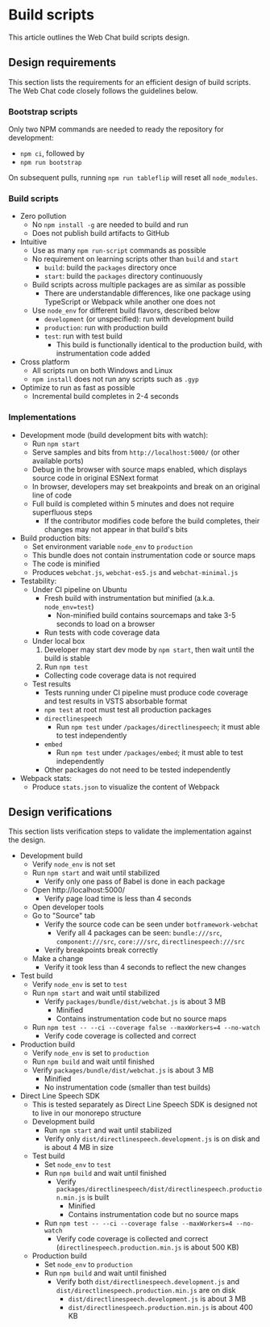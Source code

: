 # Build scripts

This article outlines the Web Chat build scripts design.

## Design requirements

This section lists the requirements for an efficient design of build scripts. The Web Chat code closely follows the guidelines below.

### Bootstrap scripts

Only two NPM commands are needed to ready the repository for development:

-  `npm ci`, followed by
-  `npm run bootstrap`

On subsequent pulls, running `npm run tableflip` will reset all `node_modules`.

### Build scripts

-  Zero pollution
   -  No `npm install -g` are needed to build and run
   -  Does not publish build artifacts to GitHub
-  Intuitive
   -  Use as many `npm run-script` commands as possible
   -  No requirement on learning scripts other than `build` and `start`
      -  `build`: build the `packages` directory once
      -  `start`: build the `packages` directory continuously
   -  Build scripts across multiple packages are as similar as possible
      -  There are understandable differences, like one package using TypeScript or Webpack while another one does not
   -  Use `node_env` for different build flavors, described below
      -  `development` (or unspecified): run with development build
      -  `production`: run with production build
      -  `test`: run with test build
         -  This build is functionally identical to the production build, with instrumentation code added
-  Cross platform
   -  All scripts run on both Windows and Linux
   -  `npm install` does not run any scripts such as `.gyp`
-  Optimize to run as fast as possible
   -  Incremental build completes in 2-4 seconds

### Implementations

-  Development mode (build development bits with watch):
   -  Run `npm start`
   -  Serve samples and bits from `http://localhost:5000/` (or other available ports)
   -  Debug in the browser with source maps enabled, which displays source code in original ESNext format
   -  In browser, developers may set breakpoints and break on an original line of code
   -  Full build is completed within 5 minutes and does not require superfluous steps
      -  If the contributor modifies code before the build completes, their changes may not appear in that build's bits
-  Build production bits:
   -  Set environment variable `node_env` to `production`
   -  This bundle does not contain instrumentation code or source maps
   -  The code is minified
   -  Produces `webchat.js`, `webchat-es5.js` and `webchat-minimal.js`
-  Testability:
   -  Under CI pipeline on Ubuntu
      -  Fresh build with instrumentation but minified (a.k.a. `node_env=test`)
         -  Non-minified build contains sourcemaps and take 3-5 seconds to load on a browser
      -  Run tests with code coverage data
   -  Under local box
      1. Developer may start dev mode by `npm start`, then wait until the build is stable
      1. Run `npm test`
      -  Collecting code coverage data is not required
   -  Test results
      -  Tests running under CI pipeline must produce code coverage and test results in VSTS absorbable format
      -  `npm test` at root must test all production packages
      -  `directlinespeech`
         -  Run `npm test` under `/packages/directlinespeech`; it must able to test independently
      -  `embed`
         -  Run `npm test` under `/packages/embed`; it must able to test independently
      -  Other packages do not need to be tested independently
-  Webpack stats:
   -  Produce `stats.json` to visualize the content of Webpack

## Design verifications

This section lists verification steps to validate the implementation against the design.

-  Development build
   -  Verify `node_env` is not set
   -  Run `npm start` and wait until stabilized
      -  Verify only one pass of Babel is done in each package
   -  Open http://localhost:5000/
      -  Verify page load time is less than 4 seconds
   -  Open developer tools
   -  Go to "Source" tab
      -  Verify the source code can be seen under `botframework-webchat`
         -  Verify all 4 packages can be seen: `bundle:///src`, `component:///src`, `core:///src`, `directlinespeech:///src`
      -  Verify breakpoints break correctly
   -  Make a change
      -  Verify it took less than 4 seconds to reflect the new changes
-  Test build
   -  Verify `node_env` is set to `test`
   -  Run `npm start` and wait until stabilized
      -  Verify `packages/bundle/dist/webchat.js` is about 3 MB
         -  Minified
         -  Contains instrumentation code but no source maps
   -  Run `npm test -- --ci --coverage false --maxWorkers=4 --no-watch`
      -  Verify code coverage is collected and correct
-  Production build
   -  Verify `node_env` is set to `production`
   -  Run `npm build` and wait until finished
   -  Verify `packages/bundle/dist/webchat.js` is about 3 MB
      -  Minified
      -  No instrumentation code (smaller than test builds)
-  Direct Line Speech SDK
   -  This is tested separately as Direct Line Speech SDK is designed not to live in our monorepo structure
   -  Development build
      -  Run `npm start` and wait until stabilized
      -  Verify only `dist/directlinespeech.development.js` is on disk and is about 4 MB in size
   -  Test build
      -  Set `node_env` to `test`
      -  Run `npm build` and wait until finished
         -  Verify `packages/directlinespeech/dist/directlinespeech.production.min.js` is built
            -  Minified
            -  Contains instrumentation code but no source maps
      -  Run `npm test -- --ci --coverage false --maxWorkers=4 --no-watch`
         -  Verify code coverage is collected and correct (`directlinespeech.production.min.js` is about 500 KB)
   -  Production build
      -  Set `node_env` to `production`
      -  Run `npm build` and wait until finished
         -  Verify both `dist/directlinespeech.development.js` and `dist/directlinespeech.production.min.js` are on disk
            -  `dist/directlinespeech.development.js` is about 3 MB
            -  `dist/directlinespeech.production.min.js` is about 400 KB
